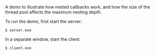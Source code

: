 A demo to illustrate how nested callbacks work, and how the size of
the thread pool affects the maximum nesting depth.

To run the demo, first start the server:
```
$ server.exe
```
In a separate window, start the client:
```
$ client.exe
```